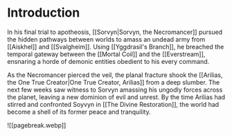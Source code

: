 # Introduction
In his final trial to apotheosis, [[Sorvyn|Sorvyn, the Necromancer]] pursued the hidden pathways between worlds to amass an undead army from [[Aiskhel]] and [[Svalgheim]]. Using [[Yggdrasil's Branch]], he breached the temporal gateway between the [[Mortal Coil]] and the [[Everstream]], ensnaring a horde of demonic entities obedient to his every command.

As the Necromancer pierced the veil, the planal fracture shook the [[Arilias, the One True Creator|One True Creator, Arilias]] from a deep slumber. The next few weeks saw witness to Sorvyn amassing his ungodly forces across the planet, leaving a new dominion of evil and unrest. By the time Arilias had stirred and confronted Soyvyn in [[The Divine Restoration]], the world had become a shell of its former peace and tranquility.

![[pagebreak.webp]]